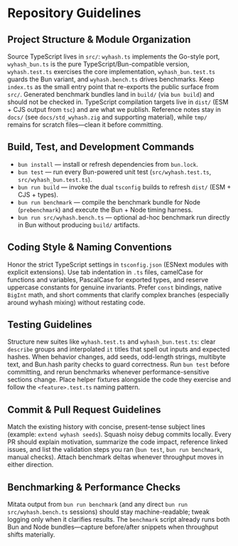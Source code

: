 # Repository Guidelines

## Project Structure & Module Organization
Source TypeScript lives in `src/`: `wyhash.ts` implements the Go-style port, `wyhash_bun.ts` is the pure TypeScript/Bun-compatible version, `wyhash.test.ts` exercises the core implementation, `wyhash_bun.test.ts` guards the Bun variant, and `wyhash.bench.ts` drives benchmarks. Keep `index.ts` as the small entry point that re-exports the public surface from `src/`. Generated benchmark bundles land in `build/` (via `bun build`) and should not be checked in. TypeScript compilation targets live in `dist/` (ESM + CJS output from `tsc`) and are what we publish. Reference notes stay in `docs/` (see `docs/std_wyhash.zig` and supporting material), while `tmp/` remains for scratch files—clean it before committing.

## Build, Test, and Development Commands
- `bun install` — install or refresh dependencies from `bun.lock`.
- `bun test` — run every Bun-powered unit test (`src/wyhash.test.ts`, `src/wyhash_bun.test.ts`).
- `bun run build` — invoke the dual `tsconfig` builds to refresh `dist/` (ESM + CJS + types).
- `bun run benchmark` — compile the benchmark bundle for Node (`prebenchmark`) and execute the Bun + Node timing harness.
- `bun run src/wyhash.bench.ts` — optional ad-hoc benchmark run directly in Bun without producing `build/` artifacts.

## Coding Style & Naming Conventions
Honor the strict TypeScript settings in `tsconfig.json` (ESNext modules with explicit extensions). Use tab indentation in `.ts` files, camelCase for functions and variables, PascalCase for exported types, and reserve uppercase constants for genuine invariants. Prefer `const` bindings, native `BigInt` math, and short comments that clarify complex branches (especially around wyhash mixing) without restating code.

## Testing Guidelines
Structure new suites like `wyhash.test.ts` and `wyhash_bun.test.ts`: clear `describe` groups and interpolated `it` titles that spell out inputs and expected hashes. When behavior changes, add seeds, odd-length strings, multibyte text, and Bun.hash parity checks to guard correctness. Run `bun test` before committing, and rerun benchmarks whenever performance-sensitive sections change. Place helper fixtures alongside the code they exercise and follow the `<feature>.test.ts` naming pattern.

## Commit & Pull Request Guidelines
Match the existing history with concise, present-tense subject lines (example: `extend wyhash seeds`). Squash noisy debug commits locally. Every PR should explain motivation, summarize the code impact, reference linked issues, and list the validation steps you ran (`bun test`, `bun run benchmark`, manual checks). Attach benchmark deltas whenever throughput moves in either direction.

## Benchmarking & Performance Checks
Mitata output from `bun run benchmark` (and any direct `bun run src/wyhash.bench.ts` sessions) should stay machine-readable; tweak logging only when it clarifies results. The `benchmark` script already runs both Bun and Node bundles—capture before/after snippets when throughput shifts materially.
